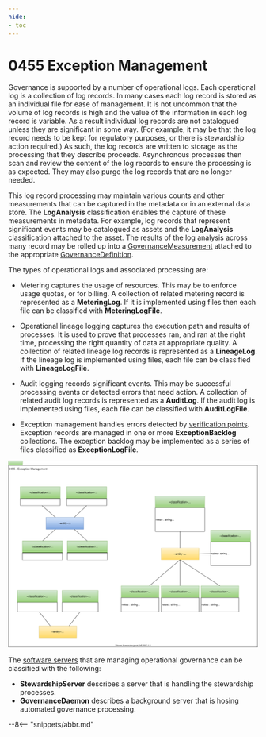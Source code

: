 ```yaml
---
hide:
- toc
---
```


<!-- SPDX-License-Identifier: CC-BY-4.0 -->
<!-- Copyright Contributors to the ODPi Egeria project. -->

# 0455 Exception Management

Governance is supported by a number of operational logs.  Each operational log is a collection of log records.
In many cases each log record is stored as an individual file for ease of management.
It is not uncommon that the volume of log records is high and the value of the information in
each log record is variable.
As a result individual log records are not catalogued unless they are significant in some way.
(For example, it may be that the log record needs to be kept for regulatory purposes,
or there is stewardship action required.)
As such, the log records are written to storage as the processing that they describe proceeds.
Asynchronous processes then scan and review the content of the log records to ensure the processing is as expected.
They may also purge the log records that are no longer needed.

This log record processing may maintain various counts and other measurements that can be captured in the metadata
or in an external data store.  The **LogAnalysis** classification enables the capture of these measurements
in metadata.  For example,
log records that represent significant events may be catalogued as assets and
the **LogAnalysis** classification attached to the asset.
The results of the log analysis across many record may be rolled up into a
[GovernanceMeasurement](0450-Governance-Rollout.md) attached to the appropriate
[GovernanceDefinition](0401-Governance-Definitions.md).

The types of operational logs and associated processing are:

* Metering captures the usage of resources.  This may be to enforce usage quotas, or for billing.
  A collection of related metering record is represented as a **MeteringLog**.  If it is implemented using files
  then each file can be classified with **MeteringLogFile**.
  
* Operational lineage logging captures the execution path and results of processes.  It is used
  to prove that processes ran, and ran at the right time, processing the
  right quantity of data at appropriate quality.
  A collection of related lineage log records is represented as a **LineageLog**.
  If the lineage log is implemented using files, each file can be classified with **LineageLogFile**.

* Audit logging records significant events.  This may be successful processing events or detected errors that need action.
  A collection of related audit log records is represented as a **AuditLog**.
  If the audit log is implemented using files, each file can be classified with **AuditLogFile**.
  
* Exception management handles errors detected by [verification points](0460-Governance-Execution-Points.md).
  Exception records are managed in one or more **ExceptionBacklog** collections.
  The exception backlog may be implemented as a series of files classified as **ExceptionLogFile**.


![UML](0455-Exception-Management.svg)


The [software servers](/egeria-docs/types/0/0040-Software-Servers) that are managing operational governance can be
classified with the following:

* **StewardshipServer** describes a server that is handling the stewardship processes.
* **GovernanceDaemon** describes a background server that is hosing automated governance processing.

--8<-- "snippets/abbr.md"